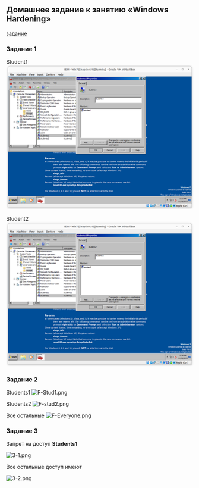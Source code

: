 ## Домашнее задание к занятию «Windows Hardening»
[задание](https://github.com/netology-code/ibdef-homeworks/tree/master/02_windows)

### Задание 1

Student1
![student1.png](student1.png)


Student2
![student2.png](student2.png)

### Задание 2

Students1
![F-Stud1.png](F-Stud1.png)

Students2
![F-stud2.png](F-stud2.png)

Все остальные
![F-Everyone.png](F-Everyone.png)

### Задание 3

Запрет на доступ __Students1__

![3-1.png](3-1.png)

Все остальные доступ имеют

![3-2.png](3-2.png)

